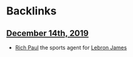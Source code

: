 
# Backlinks
## [December 14th, 2019](<December 14th, 2019.md>)
- [Rich Paul](<Rich Paul.md>) the sports agent for [Lebron James](<Lebron James.md>)

